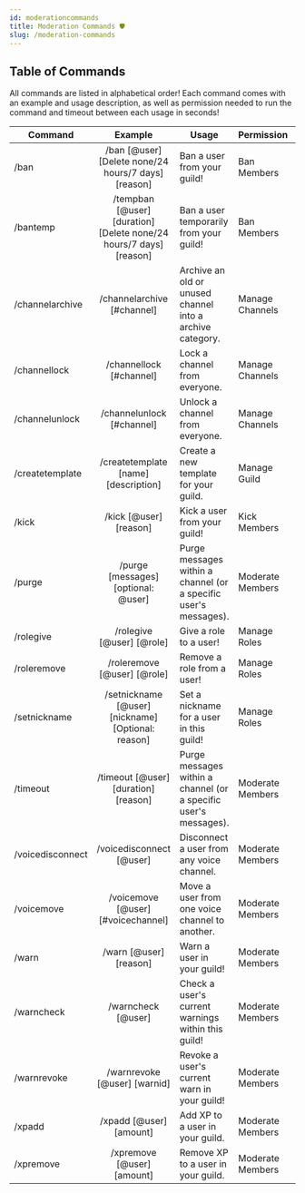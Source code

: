 ```yaml
---
id: moderationcommands
title: Moderation Commands 🛡️
slug: /moderation-commands
---
```


## Table of Commands

All commands are listed in alphabetical order! Each command comes with an example and usage description, as well as permission needed to run the command and timeout between each usage in seconds!

| Command        |    Example    |  Usage  |  Permission  |  Timeout  |
| -------------  | :-----------: | -----  |  ----------  |  -------  |
| /ban        | /ban [@user] [Delete none/24 hours/7 days] [reason] | Ban a user from your guild! | Ban Members | N/A |
| /bantemp    | /tempban [@user] [duration] [Delete none/24 hours/7 days] [reason] | Ban a user temporarily from your guild! | Ban Members | N/A |
| /channelarchive        | /channelarchive [#channel] | Archive an old or unused channel into a archive category. | Manage Channels | N/A |
| /channellock        | /channellock [#channel] | Lock a channel from everyone. | Manage Channels | N/A |
| /channelunlock        | /channelunlock [#channel] | Unlock a channel from everyone. | Manage Channels | N/A |
| /createtemplate        | /createtemplate [name] [description] | Create a new template for your guild. | Manage Guild | N/A |
| /kick        | /kick [@user] [reason] | Kick a user from your guild! | Kick Members | N/A |
| /purge        | /purge [messages] [optional: @user] | Purge messages within a channel (or a specific user's messages). | Moderate Members | N/A |
| /rolegive        | /rolegive [@user] [@role] | Give a role to a user! | Manage Roles | N/A |
| /roleremove        | /roleremove [@user] [@role] | Remove a role from a user! | Manage Roles | N/A |
| /setnickname        | /setnickname [@user] [nickname] [Optional: reason] | Set a nickname for a user in this guild! | Manage Roles | N/A |
| /timeout        | /timeout [@user] [duration] [reason] | Purge messages within a channel (or a specific user's messages). | Moderate Members | N/A |
| /voicedisconnect        | /voicedisconnect [@user] | Disconnect a user from any voice channel. | Moderate Members | N/A |
| /voicemove        | /voicemove [@user] [#voicechannel] | Move a user from one voice channel to another. | Moderate Members | N/A |
| /warn        | /warn [@user] [reason] | Warn a user in your guild! | Moderate Members | N/A |
| /warncheck        | /warncheck [@user] | Check a user's current warnings within this guild! | Moderate Members | N/A |
| /warnrevoke        | /warnrevoke [@user] [warnid] | Revoke a user's current warn in your guild! | Moderate Members | N/A |
| /xpadd        | /xpadd [@user] [amount] | Add XP to a user in your guild. | Moderate Members | N/A |
| /xpremove        | /xpremove [@user] [amount] | Remove XP to a user in your guild. | Moderate Members | N/A |
